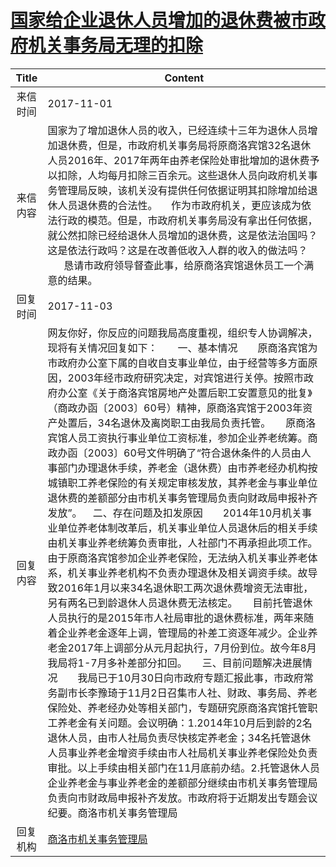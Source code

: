 # <a href="http://www.shangluo.gov.cn/zmhd/ldxxxx.jsp?urltype=leadermail.LeaderMailContentUrl&wbtreeid=1112&leadermailid=4403">国家给企业退休人员增加的退休费被市政府机关事务局无理的扣除</a>
|Title|Content|
|:---:|---|
|来信时间|2017-11-01|
|来信内容|国家为了增加退休人员的收入，已经连续十三年为退休人员增加退休费，但是，市政府机关事务局将原商洛宾馆32名退休人员2016年、2017年两年由养老保险处审批增加的退休费予以扣除，人均每月扣除三百余元。这些退休人员向政府机关事务管理局反映，该机关没有提供任何依据证明其扣除增加给退休人员退休费的合法性。     作为市政府机关，更应该成为依法行政的模范。但是，市政府机关事务局没有拿出任何依据，就公然扣除已经给退休人员增加的退休费，这是依法治国吗？这是依法行政吗？这是在改善低收入人群的收入的做法吗？       恳请市政府领导督查此事，给原商洛宾馆退休员工一个满意的结果。|
|回复时间|2017-11-03|
|回复内容|网友你好，你反应的问题我局高度重视，组织专人协调解决，现将有关情况回复如下：　　一、基本情况　　原商洛宾馆为市政府办公室下属的自收自支事业单位，由于经营等多方面原因，2003年经市政府研究决定，对宾馆进行关停。按照市政府办公室《关于商洛宾馆房地产处置后职工安置意见的批复》（商政办函〔2003〕60号）精神，原商洛宾馆于2003年资产处置后，34名退休及离岗职工由我局负责托管。　　原商洛宾馆人员工资执行事业单位工资标准，参加企业养老统筹。商政办函〔2003〕60号文件明确了“符合退休条件的人员由人事部门办理退休手续，养老金（退休费）由市养老经办机构按城镇职工养老保险的有关规定审核发放，其养老金与事业单位退休费的差额部分由市机关事务管理局负责向财政局申报补齐发放”。    二、存在问题及扣发原因　　2014年10月机关事业单位养老体制改革后，机关事业单位人员退休后的相关手续由机关事业养老统筹负责审批，人社部门不再承担此项工作。由于原商洛宾馆参加企业养老保险，无法纳入机关事业养老体系，机关事业养老机构不负责办理退休及相关调资手续。故导致2016年1月以来34名退休职工两次退休费增资无法审批，另有两名已到龄退休人员退休费无法核定。　　目前托管退休人员执行的是2015年市人社局审批的退休费标准，两年来随着企业养老金逐年上调，管理局的补差工资逐年减少。企业养老金2017年上调部分从元月起执行，7月份到位。故今年8月我局将1-7月多补差部分扣回。　　三、目前问题解决进展情况　　我局已于10月30日向市政府专题汇报此事，市政府常务副市长李豫琦于11月2日召集市人社、财政、事务局、养老保险处、养老经办处等相关部门，专题研究原商洛宾馆托管职工养老金有关问题。会议明确：1.2014年10月后到龄的2名退休人员，由市人社局负责尽快核定养老金；34名托管退休人员事业养老金增资手续由市人社局机关事业养老保险处负责审批。以上手续由相关部门在11月底前办结。2.托管退休人员企业养老金与事业养老金的差额部分继续由市机关事务管理局负责向市财政局申报补齐发放。市政府将于近期发出专题会议纪要。商洛市机关事务管理局|
|回复机构|<a href="../../categories/agencies/商洛市机关事务管理局.md">商洛市机关事务管理局</a>|